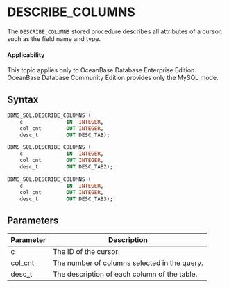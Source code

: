 DESCRIBE_COLUMNS
=====================================

The `DESCRIBE_COLUMNS` stored procedure describes all attributes of a cursor, such as the field name and type.

<main id="notice" >
    <h4>Applicability</h4>
    <p>This topic applies only to OceanBase Database Enterprise Edition. OceanBase Database Community Edition provides only the MySQL mode. </p>
  </main>

Syntax
-----------------------

```sql
DBMS_SQL.DESCRIBE_COLUMNS (
    c              IN  INTEGER,
    col_cnt        OUT INTEGER,
    desc_t         OUT DESC_TAB);

DBMS_SQL.DESCRIBE_COLUMNS (
    c              IN  INTEGER,
    col_cnt        OUT INTEGER,
    desc_t         OUT DESC_TAB2);

DBMS_SQL.DESCRIBE_COLUMNS (
    c              IN  INTEGER,
    col_cnt        OUT INTEGER,
    desc_t         OUT DESC_TAB3);
```



Parameters
-------------------------



| Parameter | Description |
|---------|-----------|
| c | The ID of the cursor.  |
| col_cnt | The number of columns selected in the query.  |
| desc_t | The description of each column of the table.  |




